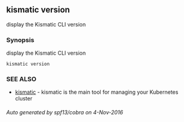 ## kismatic version

display the Kismatic CLI version

### Synopsis


display the Kismatic CLI version

```
kismatic version
```

### SEE ALSO
* [kismatic](kismatic.md)	 - kismatic is the main tool for managing your Kubernetes cluster

###### Auto generated by spf13/cobra on 4-Nov-2016
